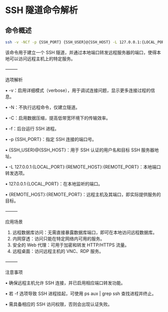 # SSH 隧道命令解析

## 命令概述

```sh
ssh -v -NCf -p {SSH_PORT} {SSH_USER}@{SSH_HOST} -L 127.0.0.1:{LOCAL_PORT}:{REMOTE_HOST}:{REMOTE_PORT}
```
该命令用于建立一个 SSH 隧道，并通过本地端口转发远程服务器的端口，使得本地可以访问远程主机上的特定服务。

⸻

选项解析

•	-v：启用详细模式（verbose），用于调试连接问题，显示更多连接过程的信息。

•	-N：不执行远程命令，仅建立隧道。

•	-C：启用数据压缩，提高低带宽环境下的传输效率。

•	-f：后台运行 SSH 进程。

•	-p {SSH_PORT}：指定 SSH 连接的端口号。

•	{SSH_USER}@{SSH_HOST}：用于 SSH 认证的用户名和目标 SSH 服务器地址。

•	-L 127.0.0.1:{LOCAL_PORT}:{REMOTE_HOST}:{REMOTE_PORT}：本地端口转发选项。

•	127.0.0.1:{LOCAL_PORT}：在本地监听的端口。

•	{REMOTE_HOST}:{REMOTE_PORT}：远程主机及其端口，即实际提供服务的目标。

⸻

应用场景
1.	远程数据库访问：无需直接暴露数据库端口，即可在本地访问远程数据库。
2.	内网穿透：访问只能在特定网络内可用的服务。
3.	安全的 Web 代理：可用于加密和转发 HTTP/HTTPS 流量。
4.	远程桌面：访问远程主机的 VNC、RDP 服务。

⸻

注意事项

•	确保远程主机允许 SSH 连接，并已启用相应端口转发功能。

•	若 -f 选项导致 SSH 进程挂起，可使用 ps aux | grep ssh 查找进程并终止。

•	需具备相应的 SSH 访问权限，否则会出现认证失败。